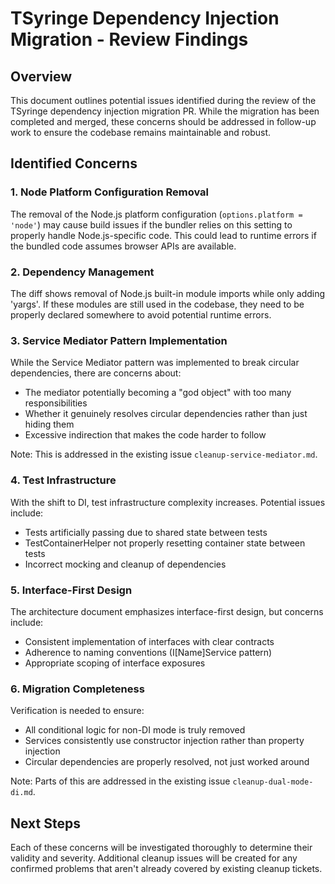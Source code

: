 # TSyringe Dependency Injection Migration - Review Findings

## Overview
This document outlines potential issues identified during the review of the TSyringe dependency injection migration PR. While the migration has been completed and merged, these concerns should be addressed in follow-up work to ensure the codebase remains maintainable and robust.

## Identified Concerns

### 1. Node Platform Configuration Removal
The removal of the Node.js platform configuration (`options.platform = 'node'`) may cause build issues if the bundler relies on this setting to properly handle Node.js-specific code. This could lead to runtime errors if the bundled code assumes browser APIs are available.

### 2. Dependency Management
The diff shows removal of Node.js built-in module imports while only adding 'yargs'. If these modules are still used in the codebase, they need to be properly declared somewhere to avoid potential runtime errors.

### 3. Service Mediator Pattern Implementation
While the Service Mediator pattern was implemented to break circular dependencies, there are concerns about:
- The mediator potentially becoming a "god object" with too many responsibilities
- Whether it genuinely resolves circular dependencies rather than just hiding them
- Excessive indirection that makes the code harder to follow

Note: This is addressed in the existing issue `cleanup-service-mediator.md`.

### 4. Test Infrastructure
With the shift to DI, test infrastructure complexity increases. Potential issues include:
- Tests artificially passing due to shared state between tests
- TestContainerHelper not properly resetting container state between tests
- Incorrect mocking and cleanup of dependencies

### 5. Interface-First Design
The architecture document emphasizes interface-first design, but concerns include:
- Consistent implementation of interfaces with clear contracts
- Adherence to naming conventions (I[Name]Service pattern)
- Appropriate scoping of interface exposures

### 6. Migration Completeness
Verification is needed to ensure:
- All conditional logic for non-DI mode is truly removed
- Services consistently use constructor injection rather than property injection
- Circular dependencies are properly resolved, not just worked around

Note: Parts of this are addressed in the existing issue `cleanup-dual-mode-di.md`.

## Next Steps
Each of these concerns will be investigated thoroughly to determine their validity and severity. Additional cleanup issues will be created for any confirmed problems that aren't already covered by existing cleanup tickets. 